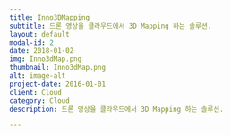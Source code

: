 ```yaml
---
title: Inno3DMapping
subtitle: 드론 영상을 클라우드에서 3D Mapping 하는 솔루션.
layout: default
modal-id: 2
date: 2018-01-02
img: Inno3dMap.png
thumbnail: Inno3dMap.png
alt: image-alt
project-date: 2016-01-01
client: Cloud
category: Cloud
description: 드론 영상을 클라우드에서 3D Mapping 하는 솔루션.

---
```

